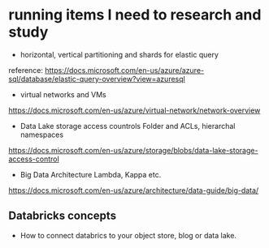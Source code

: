 # running items I need to research and study

- horizontal, vertical partitioning and shards for elastic query

reference: https://docs.microsoft.com/en-us/azure/azure-sql/database/elastic-query-overview?view=azuresql

- virtual networks and VMs

https://docs.microsoft.com/en-us/azure/virtual-network/network-overview

- Data Lake storage access countrols Folder and ACLs, hierarchal namespaces

https://docs.microsoft.com/en-us/azure/storage/blobs/data-lake-storage-access-control

- Big Data Architecture Lambda, Kappa etc.

https://docs.microsoft.com/en-us/azure/architecture/data-guide/big-data/

## Databricks concepts

- How to connect databrics to your object store, blog or data lake.
